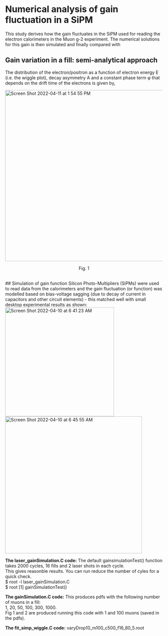 # Numerical analysis of gain fluctuation in a SiPM
This study derives how the gain fluctuates in the SiPM used for reading the electron calorimeters in the Muon g-2 experiment. The numerical solutions 
for this gain is then simulated and finally compared with 

## Gain variation in a fill: semi-analytical approach
The distribution of the electron/positron as a function of electron energy E (i.e. the wiggle plot), decay asymmetry A and a constant phase term φ that depends on the drift time of the electrons is given by,
<p style="align: center;">
<img width="546" alt="Screen Shot 2022-04-11 at 1 54 55 PM" src="https://user-images.githubusercontent.com/27436642/162800199-af362a3b-5794-42d7-bf4a-0e6cc1cfcf80.png"></br>
<center> Fig. 1</center></br>
</p>
## Simulation of gain function
Silicon Photo-Multipliers (SiPMs) were used to read data from the calorimeters and the gain fluctuation (or function) was modelled based on 
bias-voltage sagging (due to decay of current in capacitors and other circuit elements) - this matched well with small desktop experimental 
results as shown:</br> 
<img width="348" alt="Screen Shot 2022-04-10 at 6 41 23 AM" src="https://user-images.githubusercontent.com/27436642/162614319-5cb05518-582e-4437-9447-fe8fc9adaefb.png">
<img width="437" alt="Screen Shot 2022-04-10 at 6 45 55 AM" src="https://user-images.githubusercontent.com/27436642/162614447-6c587309-45aa-411b-b2c1-192a5fa95a6e.png"></br>

**The laser_gainSimulation.C code:**
The default gainsimulationTest() function takes 2000 cycles, 16 fills and 2 laser shots in each cycle.</br> 
This gives reasonble results. You can run reduce the number of cyles for a quick check. </br>
$ root -l laser_gainSimulation.C</br>
$ root [1] gainSimulationTest()</br>

**The gainSimulation.C code:**
This produces pdfs with the following number of muons in a fill:</br>
1, 20, 50, 100, 300, 1000. </br>
Fig 1 and 2 are produced running this code with 1 and 100 muons (saved in the pdfs). </br>

**The fit_simp_wiggle.C code:**
varyDrop10_m100_c500_f16_80_5.root

